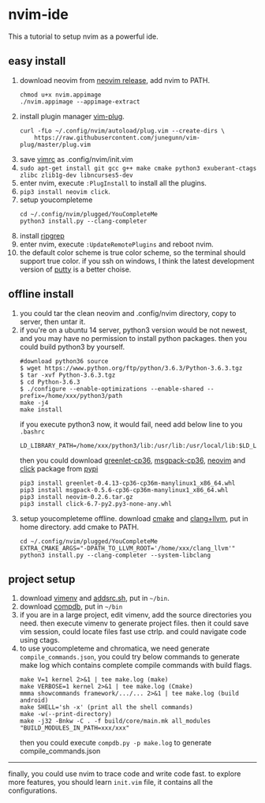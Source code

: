 # nvim-ide

This a tutorial to setup nvim as a powerful ide.

## easy install

1. download neovim from [neovim release](https://github.com/neovim/neovim/releases), add nvim to PATH.
    ```shell
    chmod u+x nvim.appimage
    ./nvim.appimage --appimage-extract
    ```
2. install plugin manager [vim-plug](https://github.com/junegunn/vim-plug).  
    ```shell
    curl -fLo ~/.config/nvim/autoload/plug.vim --create-dirs \
        https://raw.githubusercontent.com/junegunn/vim-plug/master/plug.vim
    ```
3. save [vimrc](https://raw.githubusercontent.com/chyxwzn/configFiles/master/vimrc) as .config/nvim/init.vim
4. `sudo apt-get install git gcc g++ make cmake python3 exuberant-ctags zlibc zlib1g-dev libncurses5-dev`
5. enter nvim, execute `:PlugInstall` to install all the plugins.
6. `pip3 install neovim click`.
7. setup youcompleteme
    ```shell
    cd ~/.config/nvim/plugged/YouCompleteMe
    python3 install.py --clang-completer
    ```
8. install [ripgrep](https://github.com/BurntSushi/ripgrep/releases)
9. enter nvim, execute `:UpdateRemotePlugins` and reboot nvim.
10. the default color scheme is true color scheme, so the terminal should support true color. if you ssh on windows, I think the latest development version of [putty](https://www.chiark.greenend.org.uk/~sgtatham/putty/snapshot.html) is a better choise.

## offline install

1. you could tar the clean neovim and .config/nvim directory, copy to server, then untar it.
2. if you're on a ubuntu 14 server, python3 version would be not newest, and you may have no permission to install python packages. then you could build python3 by yourself.
    ```shell
    #download python36 source
    $ wget https://www.python.org/ftp/python/3.6.3/Python-3.6.3.tgz
    $ tar -xvf Python-3.6.3.tgz
    $ cd Python-3.6.3
    $ ./configure --enable-optimizations --enable-shared --prefix=/home/xxx/python3/path
    make -j4
    make install
    ```
    if you execute python3 now, it would fail, need add below line to you `.bashrc`
    ```shell
    LD_LIBRARY_PATH=/home/xxx/python3/lib:/usr/lib:/usr/local/lib:$LD_LIBRARY_PATH
    ```
    then you could download [greenlet-cp36](https://pypi.org/project/greenlet/#files), [msgpack-cp36](https://pypi.org/project/msgpack/#files), [neovim](https://pypi.org/project/neovim/#files) and [click](https://pypi.org/project/click/#files) package from [pypi](https://pypi.org/project)
    ```shell
    pip3 install greenlet-0.4.13-cp36-cp36m-manylinux1_x86_64.whl
    pip3 install msgpack-0.5.6-cp36-cp36m-manylinux1_x86_64.whl
    pip3 install neovim-0.2.6.tar.gz
    pip3 install click-6.7-py2.py3-none-any.whl
    ```
3. setup youcompleteme offline. download [cmake](https://cmake.org/download/) and [clang+llvm](http://releases.llvm.org/download.html#6.0.1), put in home directory. add cmake to PATH.
    ```shell
    cd ~/.config/nvim/plugged/YouCompleteMe
    EXTRA_CMAKE_ARGS="-DPATH_TO_LLVM_ROOT='/home/xxx/clang_llvm'" python3 install.py --clang-completer --system-libclang
    ```

## project setup

1. download [vimenv](https://raw.githubusercontent.com/chyxwzn/configFiles/master/vimenv) and [addsrc.sh](https://raw.githubusercontent.com/chyxwzn/configFiles/master/addsrc.sh), put in `~/bin`.
2. download [compdb](https://github.com/chyxwzn/compdb), put in `~/bin`
3. if you are in a large project, edit vimenv, add the source directories you need. then execute vimenv to generate project files. then it could save vim session, could locate files fast use ctrlp. and could navigate code using ctags.
4. to use youcompleteme and chromatica, we need generate `compile_commands.json`, you could try below commands to generate make log which contains complete compile commands with build flags.  
    ```shell
    make V=1 kernel 2>&1 | tee make.log (make)
    make VERBOSE=1 kernel 2>&1 | tee make.log (Cmake)
    mmma showcommands framework/.../... 2>&1 | tee make.log (build android)
    make SHELL='sh -x' (print all the shell commands)
    make -w(--print-directory)
    make -j32 -Bnkw -C . -f build/core/main.mk all_modules "BUILD_MODULES_IN_PATH=xxx/xxx"
    ```
    then you could execute `compdb.py -p make.log` to generate compile_commands.json
***
finally, you could use nvim to trace code and write code fast. to explore more features, you should learn `init.vim` file, it contains all the configurations.
